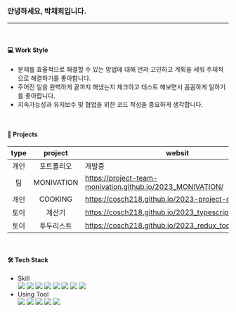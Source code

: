 <h3>안녕하세요, 박채희입니다.</h3>

<hr/>
<br/>

<h4>💻 Work Style</h4>
<ul>
  <li>문제를 효율적으로 해결할 수 있는 방법에 대해 먼저 고민하고 계획을 세워 주체적으로 해결하기를 좋아합니다.</li>
  <li>주어진 일을 완벽하게 끝까지 해냈는지 체크하고 테스트 해보면서 꼼꼼하게 일하기를 좋아합니다.</li>
  <li>지속가능성과 유지보수 및 협업을 위한 코드 작성을 중요하게 생각합니다.</li>
</ul>

<br/>

<h4>📁 Projects</h4>



|type|project|websit|repository|
|:--:|:-------------:|-----|:-----:|
|개인|포트폴리오|개발중|[Click Here](https://github.com/cosch218/2023_Portfolio)|
|팀|MONIVATION|https://project-team-monivation.github.io/2023_MONIVATION/|[Click Here](https://github.com/project-team-MONIVATION/2023_MONIVATION)|
|개인|COOKING|https://cosch218.github.io/2023-project-cooking|[Click Here](https://github.com/cosch218/2023-project-cooking)|
|토이|계산기|https://cosch218.github.io/2023_typescript_calculator/|[Click Here](https://github.com/cosch218/2023_typescript_calculator)|
|토이|투두리스트|https://cosch218.github.io/2023_redux_toolkit_todolist/|[Click Here](https://github.com/cosch218/2023_redux_toolkit_todolist)|

<br/>

<h4>🛠 Tech Stack</h4>
<ul>
  <li>Skill</li>
    <img src="https://img.shields.io/badge/React-61DAFB?style=flat-square&logo=React&logoColor=white"/>
    <img src="https://img.shields.io/badge/TypeScript-3178C6?style=flat-square&logo=TypeScript&logoColor=white"/>
    <img src="https://img.shields.io/badge/JavaScript-F7DF1E?style=flat-square&logo=JavaScript&logoColor=white"/>
    <img src="https://img.shields.io/badge/Firebase-FFCA28?style=flat-square&logo=Firebase&logoColor=white"/>
    <img src="https://img.shields.io/badge/StyledComponents-DB7093?style=flat-square&logo=StyledComponents&logoColor=white"/>
    <img src="https://img.shields.io/badge/Sass-CC6699?style=flat-square&logo=Sass&logoColor=white"/>
    <img src="https://img.shields.io/badge/CSS3-1572B6?style=flat-square&logo=css3&logoColor=white"/>
    <img src="https://img.shields.io/badge/HTML5-E34F26?style=flat-square&logo=HTML5&logoColor=white"/>
  
  <li>Using Tool</li>
    <img src="https://img.shields.io/badge/Git-F05032?style=flat-square&logo=Git&logoColor=white"/>
    <img src="https://img.shields.io/badge/Notion-000000?style=flat-square&logo=Notion&logoColor=white"/>
    <img src="https://img.shields.io/badge/Figma-F24E1E?style=flat-square&logo=Figma&logoColor=white"/>
    <img src="https://img.shields.io/badge/Photoshop-31A8FF?style=flat-square&logo=adobephotoshop&logoColor=white"/>
    <img src="https://img.shields.io/badge/Illustrator-FF9A00?style=flat-square&logo=adobeillustrator&logoColor=white"/>    
</ul>

<br/>
